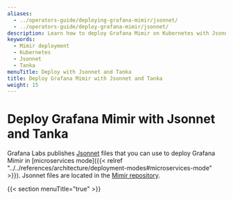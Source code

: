 ```yaml
---
aliases:
  - ../operators-guide/deploying-grafana-mimir/jsonnet/
  - ../operators-guide/deploy-grafana-mimir/jsonnet/
description: Learn how to deploy Grafana Mimir on Kubernetes with Jsonnet and Tanka.
keywords:
  - Mimir deployment
  - Kubernetes
  - Jsonnet
  - Tanka
menuTitle: Deploy with Jsonnet and Tanka
title: Deploy Grafana Mimir with Jsonnet and Tanka
weight: 15
---
```


# Deploy Grafana Mimir with Jsonnet and Tanka

Grafana Labs publishes [Jsonnet](https://jsonnet.org/) files that you can use to deploy Grafana Mimir in [microservices mode]({{< relref "../../references/architecture/deployment-modes#microservices-mode" >}}).
Jsonnet files are located in the [Mimir repository](https://github.com/grafana/mimir/tree/main/operations/mimir).

{{< section menuTitle="true" >}}
